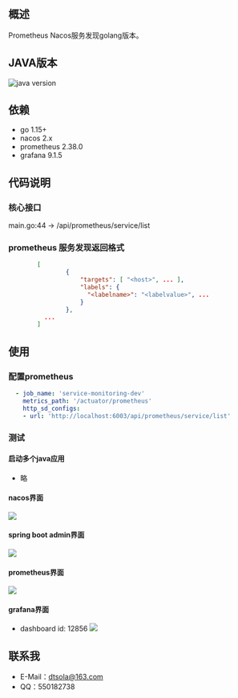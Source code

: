 ## 概述
Prometheus Nacos服务发现golang版本。

## JAVA版本
![java version](https://github.com/dtsola/devops-bootadmin-dashboard)

## 依赖
- go 1.15+
- nacos 2.x
- prometheus 2.38.0
- grafana 9.1.5

## 代码说明
### 核心接口
main.go:44 -> /api/prometheus/service/list

### prometheus 服务发现返回格式
```json
        [
                {
                    "targets": [ "<host>", ... ],
                    "labels": {
                      "<labelname>": "<labelvalue>", ...
                    }
                },
          ...
        ]
```

## 使用
### 配置prometheus
```yaml
  - job_name: 'service-monitoring-dev'
    metrics_path: '/actuator/prometheus'
    http_sd_configs:
    - url: 'http://localhost:6003/api/prometheus/service/list'
```

### 测试
#### 启动多个java应用
- 略
#### nacos界面
![](https://pan.bilnn.cn/api/v3/file/sourcejump/lAkO79Sb/PMuYDyFqMdA-yLOgTF28Rh-nVOpqdvsMUvId5ztuUHk*)
#### spring boot admin界面
![](https://pan.bilnn.cn/api/v3/file/sourcejump/6ea4vdHg/sb_f2Ek4o9sRwxbjcC-_hO1FN_KWUqgG0lEnmJ-JCQ8*)
#### prometheus界面
![](https://pan.bilnn.com/api/v3/file/sourcejump/GPoDyEiZ/kw8oDFOtigfwVF8t2hxne3O60Z9euae8PkjXXPf-Fx0*)
#### grafana界面
- dashboard id: 12856
![](https://pan.bilnn.cn/api/v3/file/sourcejump/mmkpobIw/LXRAcvAZkpzUZCeBsN1XpVNG0PyiwFPbVyJhGTqArxo*)

## 联系我
- E-Mail：dtsola@163.com
- QQ：550182738
